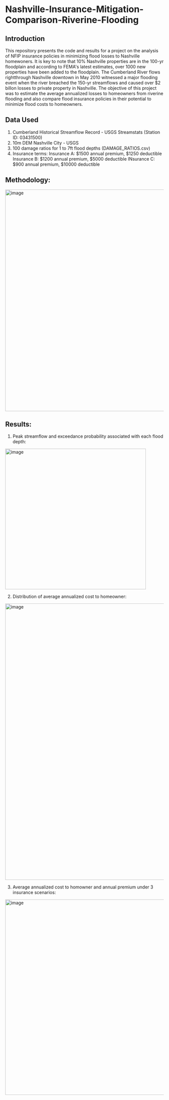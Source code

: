 # Nashville-Insurance-Mitigation-Comparison-Riverine-Flooding

## Introduction
This repository presents the code and results for a project on the analysis of NFIP insurance policies in minimizing flood losses to Nashville homewoners. It is key to note that 10% Nashville properties are in the 100-yr floodplain and according to FEMA's latest estimates, over 1000 new properties have been added to the floodplain. The Cumberland River flows rightthrough Nashville downtown in May 2010 witnessed a major flooding event when the river breached the 150-yr streamflows and caused over $2 billon losses to private property in Nashville. The objective of this project was to estimate the average annualized losses to homeowners from riverine flooding and also compare flood insurance policies in their potential to minimize flood costs to homeowners.

## Data Used
1. Cumberland Historical Streamflow Record - USGS Streamstats (Station ID: 03431500)
2. 10m DEM Nashville City - USGS
3. 100 damage ratios for 1 to 7ft flood depths (DAMAGE_RATIOS.csv)
4. Insurance terms:
   Insurance A: $1500 annual premium, $1250 deductible
   Insurance B: $1200 annual premium, $5000 deductible
   INsurance C: $900 annual premium, $10000 deductible
   
##  Methodology: 
<img width="704" alt="image" src="https://user-images.githubusercontent.com/83591548/227374113-f89bab42-1e32-45fd-823d-a48486e8d3c2.png">

## Results: 
1. Peak streamflow and exceedance probability associated with each flood depth:
<img width="447" alt="image" src="https://user-images.githubusercontent.com/83591548/227374491-a78cf37d-1bab-4efc-9a12-5a444698f5ea.png">

2. Distribution of average annualized cost to homeowner:
<img width="878" alt="image" src="https://user-images.githubusercontent.com/83591548/227374373-6c160998-c376-4240-9f0f-bef2ac6cd9e8.png">

3. Average annualized cost to homowner and annual premium under 3 insurance scenarios:
<img width="621" alt="image" src="https://user-images.githubusercontent.com/83591548/227374610-90a83c1d-a4d6-4ded-923f-1cc3e7623a60.png">
 

